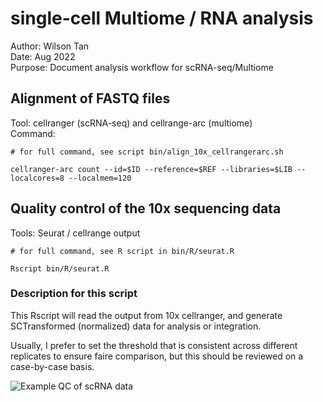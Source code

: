 # single-cell Multiome / RNA analysis  
Author: Wilson Tan  
Date: Aug 2022  
Purpose: Document analysis workflow for scRNA-seq/Multiome  

  
## Alignment of FASTQ files  
Tool: cellranger (scRNA-seq) and cellrange-arc (multiome)  
Command:  
```
# for full command, see script bin/align_10x_cellrangerarc.sh

cellranger-arc count --id=$ID --reference=$REF --libraries=$LIB --localcores=8 --localmem=120

```  

  
## Quality control of the 10x sequencing data  
Tools: Seurat / cellrange output  
```
# for full command, see R script in bin/R/seurat.R

Rscript bin/R/seurat.R  

```  

### Description for this script  
This Rscript will read the output from 10x cellranger, and generate SCTransformed (normalized) data for analysis or integration.  

Usually, I prefer to set the threshold that is consistent across different replicates to ensure faire comparison, but this should be reviewed on a case-by-case basis.  

  
![Example QC of scRNA data](/assets/images/QC.png)  

 
